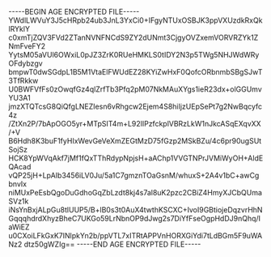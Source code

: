 -----BEGIN AGE ENCRYPTED FILE-----
YWdlLWVuY3J5cHRpb24ub3JnL3YxCi0+IFgyNTUxOSBJK3ppVXUzdkRxQklRYklY
c0xmTjZQV3FVd2ZTanNVNFNCdS9ZY2dUNmt3CjgyOVZxemVORVRZYk1ZNmFveFY2
YytsM05aVUl6OWxiL0pJZ3ZrK0RUeHMKLS0tIDY2N3p5TWg5NHJWdWRyOFdybzgv
bmpwT0dwSGdpL1B5M1VtaElFWUdEZ28KYiZwHxF0QofcORbnmbSBgSJwT3TfRkkw
U0BWFVfFs0zOwqfGz4qlZrfTb3Pfq2pM07NkMAuXYgs1ieR23dx+olGGUmvYU3A1
jmzXTQTcsG8QiQfgLNEZIesn6vRhgcw2Ejem4S8hiIjzUEpSePt7g2NwBqcyfc4z
/ZtXn2P/7bApOGO5yr+MTpSIT4m+L92lIPzfckplVBRzLkW1nJkcASqEXqvXX/+V
B6Hdh8K3buF1fyHIxWevGeVeXmZEGtMzD75fGzp2MSkBZu/4c6pr90ugSUtSojSz
HCK8YpWVqAkf7jMf1fQxTThRdypNpjsH+aAChp1VVGTNPrJVMiWyOH+AldEQAcad
vQP25jH+LpAIb3456iLV0Ju/5a1C7gmznTOaGsnM/whuxS+2A4v1bC+awCgbnvIx
niMUxPeEsbQgoDuGdhoGqZbLzdt8kj4s7al8uK2pzc2CBiZ4HmyXJCbQUmaSVz1k
iNsYnBxjALpGu8tlUUP5/B+lB0s3t0AuX4twthKSCXC+IvoI9GBtiojeDqzvrHhN
GqqqhdrdXhyzBheC7UKGo59LrNbnOP9dJwg2s7DiYfFseOgpHdDJ9nQhq/IaWiEZ
u0CXoiLFkGxK7INlpkYn2b/ppVTL7xITRtAPPVnHORXGiYdi7tLdBGm5F9uWANz2
dtz50gWZIg==
-----END AGE ENCRYPTED FILE-----
